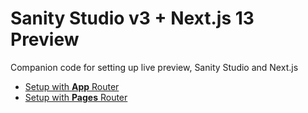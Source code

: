 # Sanity Studio v3 + Next.js 13 Preview

Companion code for setting up live preview, Sanity Studio and Next.js

- [Setup with **App** Router](https://www.sanity.io/guides/nextjs-app-router-live-preview)
- [Setup with **Pages** Router](https://www.sanity.io/guides/nextjs-live-preview)
